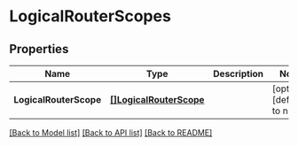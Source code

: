 # LogicalRouterScopes

## Properties
Name | Type | Description | Notes
------------ | ------------- | ------------- | -------------
**LogicalRouterScope** | [**[]LogicalRouterScope**](LogicalRouterScope.md) |  | [optional] [default to null]

[[Back to Model list]](../README.md#documentation-for-models) [[Back to API list]](../README.md#documentation-for-api-endpoints) [[Back to README]](../README.md)

